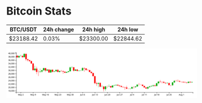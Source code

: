 # Bitcoin Stats

BTC/USDT|24h change|24h high|24h low|
|---|---|---|---|
|$23188.42|0.03%|$23300.00|$22844.62|

<img src="./chart.svg">
